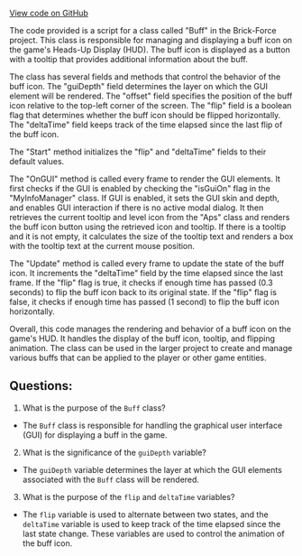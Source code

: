 [View code on GitHub](https://github.com/TieHaxJan/Brick-Force/Assembly-CSharp\Buff.cs)

The code provided is a script for a class called "Buff" in the Brick-Force project. This class is responsible for managing and displaying a buff icon on the game's Heads-Up Display (HUD). The buff icon is displayed as a button with a tooltip that provides additional information about the buff.

The class has several fields and methods that control the behavior of the buff icon. The "guiDepth" field determines the layer on which the GUI element will be rendered. The "offset" field specifies the position of the buff icon relative to the top-left corner of the screen. The "flip" field is a boolean flag that determines whether the buff icon should be flipped horizontally. The "deltaTime" field keeps track of the time elapsed since the last flip of the buff icon.

The "Start" method initializes the "flip" and "deltaTime" fields to their default values.

The "OnGUI" method is called every frame to render the GUI elements. It first checks if the GUI is enabled by checking the "isGuiOn" flag in the "MyInfoManager" class. If GUI is enabled, it sets the GUI skin and depth, and enables GUI interaction if there is no active modal dialog. It then retrieves the current tooltip and level icon from the "Aps" class and renders the buff icon button using the retrieved icon and tooltip. If there is a tooltip and it is not empty, it calculates the size of the tooltip text and renders a box with the tooltip text at the current mouse position.

The "Update" method is called every frame to update the state of the buff icon. It increments the "deltaTime" field by the time elapsed since the last frame. If the "flip" flag is true, it checks if enough time has passed (0.3 seconds) to flip the buff icon back to its original state. If the "flip" flag is false, it checks if enough time has passed (1 second) to flip the buff icon horizontally.

Overall, this code manages the rendering and behavior of a buff icon on the game's HUD. It handles the display of the buff icon, tooltip, and flipping animation. The class can be used in the larger project to create and manage various buffs that can be applied to the player or other game entities.
## Questions: 
 1. What is the purpose of the `Buff` class?
- The `Buff` class is responsible for handling the graphical user interface (GUI) for displaying a buff in the game.

2. What is the significance of the `guiDepth` variable?
- The `guiDepth` variable determines the layer at which the GUI elements associated with the `Buff` class will be rendered.

3. What is the purpose of the `flip` and `deltaTime` variables?
- The `flip` variable is used to alternate between two states, and the `deltaTime` variable is used to keep track of the time elapsed since the last state change. These variables are used to control the animation of the buff icon.